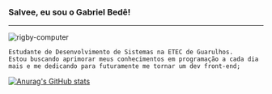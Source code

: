 ### Salvee, eu sou o Gabriel Bedê! 

<hr>

![rigby-computer](https://user-images.githubusercontent.com/96921379/163653629-bb435531-958e-4a75-a2c1-5d42f49c4935.gif)


``` 
Estudante de Desenvolvimento de Sistemas na ETEC de Guarulhos. 
Estou buscando aprimorar meus conhecimentos em programação a cada dia 
mais e me dedicando para futuramente me tornar um dev front-end; 
```
[![Anurag's GitHub stats](https://github-readme-stats.vercel.app/api?username=anuraghazra)](https://github.com/anuraghazra/github-readme-stats)
